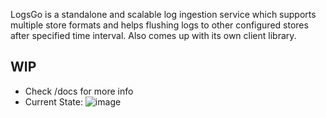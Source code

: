 LogsGo is a standalone and scalable log ingestion service which supports multiple store formats and helps flushing logs to other configured stores after specified time interval.
Also comes up with its own client library.

## WIP
- Check /docs for more info
- Current State:
  ![image](https://github.com/user-attachments/assets/5f949a90-7a8e-4583-86da-71464978a24e)
